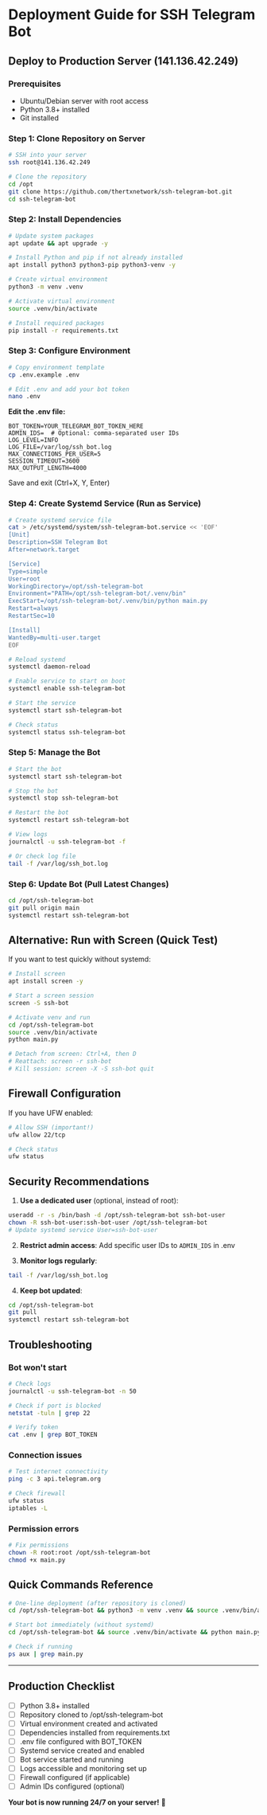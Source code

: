# Deployment Guide for SSH Telegram Bot

## Deploy to Production Server (141.136.42.249)

### Prerequisites
- Ubuntu/Debian server with root access
- Python 3.8+ installed
- Git installed

### Step 1: Clone Repository on Server

```bash
# SSH into your server
ssh root@141.136.42.249

# Clone the repository
cd /opt
git clone https://github.com/thertxnetwork/ssh-telegram-bot.git
cd ssh-telegram-bot
```

### Step 2: Install Dependencies

```bash
# Update system packages
apt update && apt upgrade -y

# Install Python and pip if not already installed
apt install python3 python3-pip python3-venv -y

# Create virtual environment
python3 -m venv .venv

# Activate virtual environment
source .venv/bin/activate

# Install required packages
pip install -r requirements.txt
```

### Step 3: Configure Environment

```bash
# Copy environment template
cp .env.example .env

# Edit .env and add your bot token
nano .env
```

**Edit the .env file:**
```env
BOT_TOKEN=YOUR_TELEGRAM_BOT_TOKEN_HERE
ADMIN_IDS=  # Optional: comma-separated user IDs
LOG_LEVEL=INFO
LOG_FILE=/var/log/ssh_bot.log
MAX_CONNECTIONS_PER_USER=5
SESSION_TIMEOUT=3600
MAX_OUTPUT_LENGTH=4000
```

Save and exit (Ctrl+X, Y, Enter)

### Step 4: Create Systemd Service (Run as Service)

```bash
# Create systemd service file
cat > /etc/systemd/system/ssh-telegram-bot.service << 'EOF'
[Unit]
Description=SSH Telegram Bot
After=network.target

[Service]
Type=simple
User=root
WorkingDirectory=/opt/ssh-telegram-bot
Environment="PATH=/opt/ssh-telegram-bot/.venv/bin"
ExecStart=/opt/ssh-telegram-bot/.venv/bin/python main.py
Restart=always
RestartSec=10

[Install]
WantedBy=multi-user.target
EOF

# Reload systemd
systemctl daemon-reload

# Enable service to start on boot
systemctl enable ssh-telegram-bot

# Start the service
systemctl start ssh-telegram-bot

# Check status
systemctl status ssh-telegram-bot
```

### Step 5: Manage the Bot

```bash
# Start the bot
systemctl start ssh-telegram-bot

# Stop the bot
systemctl stop ssh-telegram-bot

# Restart the bot
systemctl restart ssh-telegram-bot

# View logs
journalctl -u ssh-telegram-bot -f

# Or check log file
tail -f /var/log/ssh_bot.log
```

### Step 6: Update Bot (Pull Latest Changes)

```bash
cd /opt/ssh-telegram-bot
git pull origin main
systemctl restart ssh-telegram-bot
```

## Alternative: Run with Screen (Quick Test)

If you want to test quickly without systemd:

```bash
# Install screen
apt install screen -y

# Start a screen session
screen -S ssh-bot

# Activate venv and run
cd /opt/ssh-telegram-bot
source .venv/bin/activate
python main.py

# Detach from screen: Ctrl+A, then D
# Reattach: screen -r ssh-bot
# Kill session: screen -X -S ssh-bot quit
```

## Firewall Configuration

If you have UFW enabled:

```bash
# Allow SSH (important!)
ufw allow 22/tcp

# Check status
ufw status
```

## Security Recommendations

1. **Use a dedicated user** (optional, instead of root):
```bash
useradd -r -s /bin/bash -d /opt/ssh-telegram-bot ssh-bot-user
chown -R ssh-bot-user:ssh-bot-user /opt/ssh-telegram-bot
# Update systemd service User=ssh-bot-user
```

2. **Restrict admin access**: Add specific user IDs to `ADMIN_IDS` in .env

3. **Monitor logs regularly**:
```bash
tail -f /var/log/ssh_bot.log
```

4. **Keep bot updated**:
```bash
cd /opt/ssh-telegram-bot
git pull
systemctl restart ssh-telegram-bot
```

## Troubleshooting

### Bot won't start
```bash
# Check logs
journalctl -u ssh-telegram-bot -n 50

# Check if port is blocked
netstat -tuln | grep 22

# Verify token
cat .env | grep BOT_TOKEN
```

### Connection issues
```bash
# Test internet connectivity
ping -c 3 api.telegram.org

# Check firewall
ufw status
iptables -L
```

### Permission errors
```bash
# Fix permissions
chown -R root:root /opt/ssh-telegram-bot
chmod +x main.py
```

## Quick Commands Reference

```bash
# One-line deployment (after repository is cloned)
cd /opt/ssh-telegram-bot && python3 -m venv .venv && source .venv/bin/activate && pip install -r requirements.txt && cp .env.example .env && echo "Now edit .env with your BOT_TOKEN"

# Start bot immediately (without systemd)
cd /opt/ssh-telegram-bot && source .venv/bin/activate && python main.py

# Check if running
ps aux | grep main.py
```

---

## Production Checklist

- [ ] Python 3.8+ installed
- [ ] Repository cloned to /opt/ssh-telegram-bot
- [ ] Virtual environment created and activated
- [ ] Dependencies installed from requirements.txt
- [ ] .env file configured with BOT_TOKEN
- [ ] Systemd service created and enabled
- [ ] Bot service started and running
- [ ] Logs accessible and monitoring set up
- [ ] Firewall configured (if applicable)
- [ ] Admin IDs configured (optional)

**Your bot is now running 24/7 on your server!** 🚀
